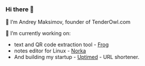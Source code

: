 ### Hi there 👋

👋 I’m Andrey Maksimov, founder of TenderOwl.com

🔭 I’m currently working on:
- text and QR code extraction tool - [Frog](https://github.com/tenderowl/frog)
- notes editor for Linux - [Norka](https://github.com/tenderowl/norka)
- And building my startup - [Uptimed](https://github.com/amka/utya) - URL shortener.

